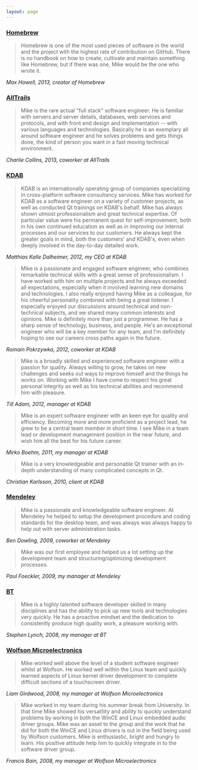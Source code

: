 ```yaml
---
layout: page
---
```

### [Homebrew](https://brew.sh)
>
> Homebrew is one of the most used pieces of software in the world and the project with the highest rate of contribution on GitHub. There is no handbook on how to create, cultivate and maintain something like Homebrew, but if there was one, Mike would be the one who wrote it.

_Max Howell, 2013, creator of Homebrew_

### [AllTrails](https://www.alltrails.com)
>
> Mike is the rare actual "full stack" software engineer. He is familiar with servers and server details, databases, web services and protocols, and with front end design and implementation -- with various languages and technologies. Basically he is an exemplary all around software engineer and he solves problems and gets things done, the kind of person you want in a fast moving technical environment.

_Charlie Collins, 2013, coworker at AllTrails_

### [KDAB](http://kdab.com/)
>
> KDAB is an internationally operating group of companies specializing in cross-platform software consultancy services. Mike has worked for KDAB as a software engineer on a variety of customer projects, as well as conducted Qt trainings on KDAB's behalf. Mike has always shown utmost professionalism and great technical expertise. Of particular value were his permanent quest for self-improvement, both in his own continued education as well as in improving our internal processes and our services to our customers. He always kept the greater goals in mind, both the customers' and KDAB's, even when deeply involved in the day-to-day detailed work.

_Matthias Kalle Dalheimer, 2012, my CEO at KDAB_

> Mike is a passionate and engaged software engineer, who combines remarkable technical skills with a great sense of professionalism. I have worked with him on multiple projects and he always exceeded all expectations, especially when it involved learning new domains and technologies. I also really enjoyed having Mike as a colleague, for his cheerful personality combined with being a great listener. I especially enjoyed our discussions around technical and non-technical subjects, and we shared many common interests and opinions.  Mike is definitely more than just a programmer. He has a sharp sense of technology, business, and people. He's an exceptional engineer who will be a key member for any team, and I'm definitely hoping to see our careers cross paths again in the future.

_Romain Pokrzywka, 2012, coworker at KDAB_

> Mike is a broadly skilled and experienced software engineer with a passion for quality. Always willing to grow, he takes on new challenges and seeks out ways to improve himself and the things he works on. Working with Mike I have come to respect his great personal integrity as well as his technical abilities and recommend him with pleasure.

_Till Adam, 2012, manager at KDAB_

> Mike is an expert software engineer with an keen eye for quality and efficiency. Becoming more and more proficient as a project lead, he grew to be a central team member in short time. I see Mike in a team lead or development management position in the near future, and wish him all the best for his future career.

_Mirko Boehm, 2011, my manager at KDAB_

> Mike is a very knowledgeable and personable Qt trainer with an in-depth understanding of many complicated concepts in Qt.

_Christian Karlsson, 2010, client at KDAB_

### [Mendeley](https://www.mendeley.com/?interaction_required=false)
>
> Mike is a passionate and knowledgeable software engineer. At Mendeley he helped to setup the development procedure and coding standards for the desktop team, and was always was always happy to help out with server administration tasks.

_Ben Dowling, 2009, coworker at Mendeley_

> Mike was our first employee and helped us a lot setting up the development team and structuring/optimizing development processes.

_Paul Foeckler, 2009, my manager at Mendeley_

### [BT](https://www.bt.com/)
>
> Mike is a highly talented software developer skilled in many disciplines and has the ability to pick up new tools and technologies very quickly. He has a proactive mindset and the dedication to consistently produce high quality work, a pleasure working with.

_Stephen Lynch, 2008, my manager at BT_

### [Wolfson Microelectronics](https://en.wikipedia.org/wiki/Wolfson_Microelectronics)
>
> Mike worked well above the level of a student software engineer whilst at Wolfson. He worked well within the Linux team and quickly learned aspects of Linux kernel driver development to complete difficult sections of a touchscreen driver.

_Liam Girdwood, 2008, my manager at Wolfson Microelectronics_

> Mike worked in my team during his summer break from University. In that time Mike showed his versatility and ability to quickly understand problems by working in both the WinCE and Linux embedded audio driver groups. Mike was an asset to the group and the work that he did for both the WinCE and Linux drivers is out in the field being used by Wolfson customers. Mike is enthusiastic, bright and hungry to learn. His positive attitude help him to quickly integrate in to the software driver group.

_Francis Bain, 2008, my manager at Wolfson Microelectronics_
